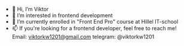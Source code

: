 - 👋 Hi, I’m Viktor
- 👀 I’m interested in frontend development 
- 🌱 I’m currently enrolled in "Front End Pro" course at Hillel IT-school
- 📫 If you're looking for a frontend developer, feel free to reach me! Email: viktorkw1201@gmail.com telegram: @viktorkw1201
